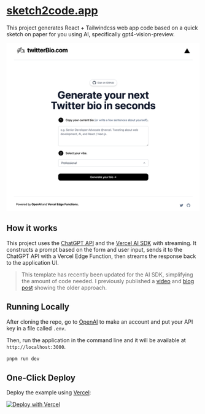 # [sketch2code.app](https://www.sketch2code.app/)

This project generates React + Tailwindcss web app code based on a quick sketch on paper for you using AI, specifically gpt4-vision-preview.

[![Twitter Bio Generator](./public/screenshot.png)](https://www.twitterbio.io)

## How it works

This project uses the [ChatGPT API](https://openai.com/api/) and the [Vercel AI SDK](https://sdk.vercel.ai/docs) with streaming. It constructs a prompt based on the form and user input, sends it to the ChatGPT API with a Vercel Edge Function, then streams the response back to the application UI.

> This template has recently been updated for the AI SDK, simplifying the amount of code needed. I previously published a [video](https://youtu.be/JcE-1xzQTE0) and [blog post](https://vercel.com/blog/gpt-3-app-next-js-vercel-edge-functions) showing the older approach.

## Running Locally

After cloning the repo, go to [OpenAI](https://beta.openai.com/account/api-keys) to make an account and put your API key in a file called `.env`.

Then, run the application in the command line and it will be available at `http://localhost:3000`.

```bash
pnpm run dev
```

## One-Click Deploy

Deploy the example using [Vercel](https://vercel.com?utm_source=github&utm_medium=readme&utm_campaign=vercel-examples):

[![Deploy with Vercel](https://vercel.com/button)](https://vercel.com/new/clone?repository-url=https://github.com/cameronking4/sketch2code&env=OPENAI_API_KEY&project-name=sketch-2-code-hack&repo-name=sketch2code)
